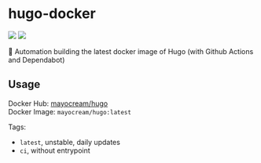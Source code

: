 # hugo-docker 

![](https://github.com/mayocream/pastebin-ipfs/actions/workflows/docker.yml/badge.svg)
![](https://img.shields.io/docker/v/mayocream/hugo?sort=semver)

🐳 Automation building the latest docker image of Hugo (with Github Actions and Dependabot)

## Usage

Docker Hub: [mayocream/hugo](https://hub.docker.com/r/mayocream/hugo)  
Docker Image: `mayocream/hugo:latest`

Tags:
- `latest`, unstable, daily updates
- `ci`, without entrypoint
